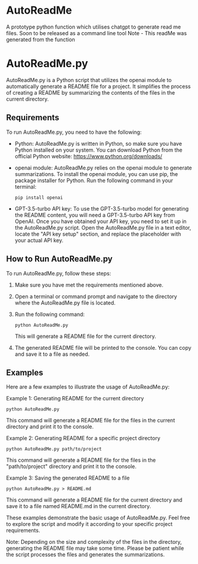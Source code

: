 # AutoReadMe
A prototype python function which utilises chatgpt to generate read me files. Soon to be released as a command line tool
Note - This readMe was generated from the function

# AutoReadMe.py

AutoReadMe.py is a Python script that utilizes the openai module to automatically generate a README file for a project. It simplifies the process of creating a README by summarizing the contents of the files in the current directory.

## Requirements

To run AutoReadMe.py, you need to have the following:

- Python: AutoReadMe.py is written in Python, so make sure you have Python installed on your system. You can download Python from the official Python website: https://www.python.org/downloads/

- openai module: AutoReadMe.py relies on the openai module to generate summarizations. To install the openai module, you can use pip, the package installer for Python. Run the following command in your terminal:
  ```
  pip install openai
  ```

- GPT-3.5-turbo API key: To use the GPT-3.5-turbo model for generating the README content, you will need a GPT-3.5-turbo API key from OpenAI. Once you have obtained your API key, you need to set it up in the AutoReadMe.py script. Open the AutoReadMe.py file in a text editor, locate the "API key setup" section, and replace the placeholder with your actual API key.

## How to Run AutoReadMe.py

To run AutoReadMe.py, follow these steps:

1. Make sure you have met the requirements mentioned above.

2. Open a terminal or command prompt and navigate to the directory where the AutoReadMe.py file is located.

3. Run the following command:
   ```
   python AutoReadMe.py
   ```
   This will generate a README file for the current directory.

4. The generated README file will be printed to the console. You can copy and save it to a file as needed.

## Examples

Here are a few examples to illustrate the usage of AutoReadMe.py:

Example 1: Generating README for the current directory
```
python AutoReadMe.py
```
This command will generate a README file for the files in the current directory and print it to the console.

Example 2: Generating README for a specific project directory
```
python AutoReadMe.py path/to/project
```
This command will generate a README file for the files in the "path/to/project" directory and print it to the console.

Example 3: Saving the generated README to a file
```
python AutoReadMe.py > README.md
```
This command will generate a README file for the current directory and save it to a file named README.md in the current directory.

These examples demonstrate the basic usage of AutoReadMe.py. Feel free to explore the script and modify it according to your specific project requirements.

Note: Depending on the size and complexity of the files in the directory, generating the README file may take some time. Please be patient while the script processes the files and generates the summarizations.
